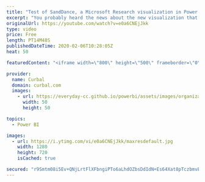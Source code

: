 ```yaml
---
title: "Test of SandDance, a Microsoft Research visualization in Power BI"
excerpt: "You probably heard the news about the new visualization that Microsoft Research release a few days ago. In this video I just give it a go and show you some of the features and questions I have.  If you prefer to read about it, check out my review on the Power BI Community: http://community.powerbi.com/t5/Community-Blog/SandDance-my-first-impressions-and-test/ba-p/30479"
originalUrl: https://youtube.com/watch?v=e0a6CNEjJkk
type: video
price: Free
length: PT14M48S
publishedDateTime: 2020-02-06T10:28:05Z
heat: 50

featuredContent: "<iframe width=\"800\" height=\"500\" frameborder=\"0\" src=\"https://www.youtube.com/embed/e0a6CNEjJkk\" allow=\"accelerometer; autoplay; encrypted-media; gyroscope; picture-in-picture\" allowfullscreen></iframe>"

provider:
  name: Curbal
  domain: curbal.com
  images:
    - url: https://everyday-cc.github.io/powerbi/assets/images/organizations/curbal.com-50x50.jpg
      width: 50
      height: 50

topics:
  - Power BI

images:
  - url: https://i.ytimg.com/vi/e0a6CNEjJkk/maxresdefault.jpg
    width: 1280
    height: 720
    isCached: true

secured: "r9Smtm08i5Ev+QNjLrtFlXFbngiPTo6aLhdOZbsDdIdN+Es64Xat8pTczbmvEsut2ySU63I79ICEToJcNwwxRKQpmSsU/YuxcFaUA4I5krZbGYCWJ2cyEyzrix1BZpQ8LaCilDKHIyuUYhoFLWKdRmImovyMIVz/9ABqJfFNZ7rY5LdeRU8ERwKWgNaRoI95eEtafqbtNp3K3N6JgDVHJgfDioxQgu+eK/B4erFiuV4s7naSwRS1zGPSe2FznXIxYqPJmO81kz6yjkf9lp8KI+AW455HDtxucXJznO1kkQ4Pyy3jWrD+KqcdhKwmpj0IPJcW5C802HbgFXSzOIUKJSk9b07AY3vLpKleGk0Owsg9eDpFRB+QspDdC3674x6df3iDFalHJliNfqLd1J1wnVsBC9q54LuaeMPOL4Yl16A=;U2nUuwJjgFnJPnM1/yYTlw=="
---
```


